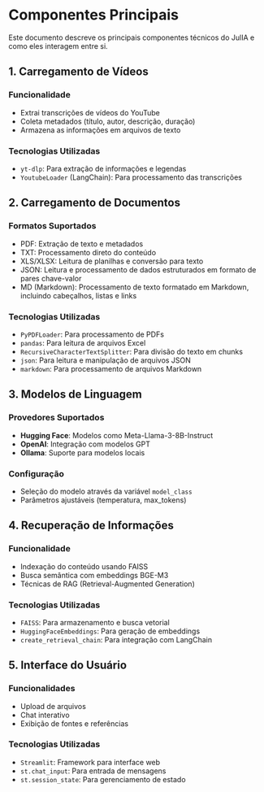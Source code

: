 # Componentes Principais

Este documento descreve os principais componentes técnicos do JulIA e como eles interagem entre si.

## 1. Carregamento de Vídeos

### Funcionalidade
- Extrai transcrições de vídeos do YouTube
- Coleta metadados (título, autor, descrição, duração)
- Armazena as informações em arquivos de texto

### Tecnologias Utilizadas
- `yt-dlp`: Para extração de informações e legendas
- `YoutubeLoader` (LangChain): Para processamento das transcrições

## 2. Carregamento de Documentos

### Formatos Suportados
- PDF: Extração de texto e metadados
- TXT: Processamento direto do conteúdo
- XLS/XLSX: Leitura de planilhas e conversão para texto
- JSON: Leitura e processamento de dados estruturados em formato de pares chave-valor
- MD (Markdown): Processamento de texto formatado em Markdown, incluindo cabeçalhos, listas e links

### Tecnologias Utilizadas
- `PyPDFLoader`: Para processamento de PDFs
- `pandas`: Para leitura de arquivos Excel
- `RecursiveCharacterTextSplitter`: Para divisão do texto em chunks
- `json`: Para leitura e manipulação de arquivos JSON
- `markdown`: Para processamento de arquivos Markdown

## 3. Modelos de Linguagem

### Provedores Suportados
- **Hugging Face**: Modelos como Meta-Llama-3-8B-Instruct
- **OpenAI**: Integração com modelos GPT
- **Ollama**: Suporte para modelos locais

### Configuração
- Seleção do modelo através da variável `model_class`
- Parâmetros ajustáveis (temperatura, max_tokens)

## 4. Recuperação de Informações

### Funcionalidade
- Indexação do conteúdo usando FAISS
- Busca semântica com embeddings BGE-M3
- Técnicas de RAG (Retrieval-Augmented Generation)

### Tecnologias Utilizadas
- `FAISS`: Para armazenamento e busca vetorial
- `HuggingFaceEmbeddings`: Para geração de embeddings
- `create_retrieval_chain`: Para integração com LangChain

## 5. Interface do Usuário

### Funcionalidades
- Upload de arquivos
- Chat interativo
- Exibição de fontes e referências

### Tecnologias Utilizadas
- `Streamlit`: Framework para interface web
- `st.chat_input`: Para entrada de mensagens
- `st.session_state`: Para gerenciamento de estado
